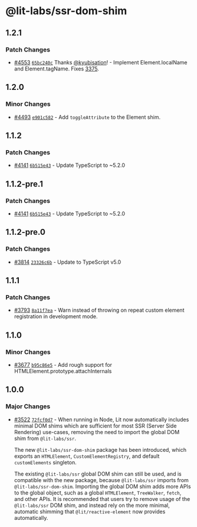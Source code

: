 # @lit-labs/ssr-dom-shim

## 1.2.1

### Patch Changes

- [#4553](https://github.com/lit/lit/pull/4553) [`65bc240c`](https://github.com/lit/lit/commit/65bc240c91e39163a4debd59351410667b2e0ce9) Thanks [@kyubisation](https://github.com/kyubisation)! - Implement Element.localName and Element.tagName. Fixes [3375](https://github.com/lit/lit/issues/3375).

## 1.2.0

### Minor Changes

- [#4493](https://github.com/lit/lit/pull/4493) [`e901c582`](https://github.com/lit/lit/commit/e901c5829b50b38db9c434e979a8fd215adafea8) - Add `toggleAttribute` to the Element shim.

## 1.1.2

### Patch Changes

- [#4141](https://github.com/lit/lit/pull/4141) [`6b515e43`](https://github.com/lit/lit/commit/6b515e43c3a24cc8a593247d3aa72d81bcc724d5) - Update TypeScript to ~5.2.0

## 1.1.2-pre.1

### Patch Changes

- [#4141](https://github.com/lit/lit/pull/4141) [`6b515e43`](https://github.com/lit/lit/commit/6b515e43c3a24cc8a593247d3aa72d81bcc724d5) - Update TypeScript to ~5.2.0

## 1.1.2-pre.0

### Patch Changes

- [#3814](https://github.com/lit/lit/pull/3814) [`23326c6b`](https://github.com/lit/lit/commit/23326c6b9a6abdf01998dadf5d0f20a643e457aa) - Update to TypeScript v5.0

## 1.1.1

### Patch Changes

- [#3793](https://github.com/lit/lit/pull/3793) [`8a11f7ea`](https://github.com/lit/lit/commit/8a11f7ea0964c8d8f055e1a085e3f5b99877dccd) - Warn instead of throwing on repeat custom element registration in development mode.

## 1.1.0

### Minor Changes

- [#3677](https://github.com/lit/lit/pull/3677) [`b95c86e5`](https://github.com/lit/lit/commit/b95c86e5ec0e2f6de63a23409b9ec489edb61b86) - Add rough support for HTMLElement.prototype.attachInternals

## 1.0.0

### Major Changes

- [#3522](https://github.com/lit/lit/pull/3522) [`72fcf0d7`](https://github.com/lit/lit/commit/72fcf0d70b4f4644e080e9c375a58cf8fc35e9e8) - When running in Node, Lit now automatically includes minimal DOM shims which are
  sufficient for most SSR (Server Side Rendering) use-cases, removing the need to
  import the global DOM shim from `@lit-labs/ssr`.

  The new `@lit-labs/ssr-dom-shim` package has been introduced, which exports an `HTMLElement`, `CustomElementRegistry`, and default `customElements` singleton.

  The existing `@lit-labs/ssr` global DOM shim can still be used, and is compatible with the new package, because `@lit-labs/ssr` imports from `@lit-labs/ssr-dom-shim`. Importing the global DOM shim adds more APIs to the global object, such as a global `HTMLElement`, `TreeWalker`, `fetch`, and other APIs. It is recommended that users try to remove usage of the `@lit-labs/ssr` DOM shim, and instead rely on the more minimal, automatic shimming that `@lit/reactive-element` now provides automatically.
